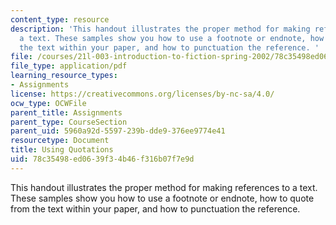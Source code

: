 ```yaml
---
content_type: resource
description: 'This handout illustrates the proper method for making references to
  a text. These samples show you how to use a footnote or endnote, how to quote from
  the text within your paper, and how to punctuation the reference. '
file: /courses/21l-003-introduction-to-fiction-spring-2002/78c35498ed0639f34b46f316b07f7e9d_using_quotations.pdf
file_type: application/pdf
learning_resource_types:
- Assignments
license: https://creativecommons.org/licenses/by-nc-sa/4.0/
ocw_type: OCWFile
parent_title: Assignments
parent_type: CourseSection
parent_uid: 5960a92d-5597-239b-dde9-376ee9774e41
resourcetype: Document
title: Using Quotations
uid: 78c35498-ed06-39f3-4b46-f316b07f7e9d
---
```

This handout illustrates the proper method for making references to a text. These samples show you how to use a footnote or endnote, how to quote from the text within your paper, and how to punctuation the reference. 